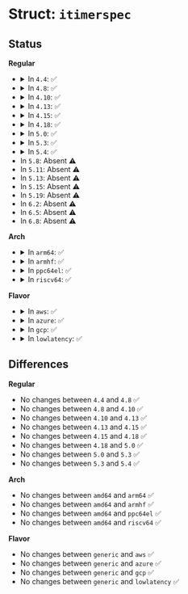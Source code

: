# Struct: <code>itimerspec</code>

## Status
<b>Regular</b>
<ul>
<li>
<details>
<summary>In <code>4.4</code>: ✅</summary>

```c
struct itimerspec {
    struct timespec it_interval;
    struct timespec it_value;
};
```
</details>
</li>
<li>
<details>
<summary>In <code>4.8</code>: ✅</summary>

```c
struct itimerspec {
    struct timespec it_interval;
    struct timespec it_value;
};
```
</details>
</li>
<li>
<details>
<summary>In <code>4.10</code>: ✅</summary>

```c
struct itimerspec {
    struct timespec it_interval;
    struct timespec it_value;
};
```
</details>
</li>
<li>
<details>
<summary>In <code>4.13</code>: ✅</summary>

```c
struct itimerspec {
    struct timespec it_interval;
    struct timespec it_value;
};
```
</details>
</li>
<li>
<details>
<summary>In <code>4.15</code>: ✅</summary>

```c
struct itimerspec {
    struct timespec it_interval;
    struct timespec it_value;
};
```
</details>
</li>
<li>
<details>
<summary>In <code>4.18</code>: ✅</summary>

```c
struct itimerspec {
    struct timespec it_interval;
    struct timespec it_value;
};
```
</details>
</li>
<li>
<details>
<summary>In <code>5.0</code>: ✅</summary>

```c
struct itimerspec {
    struct timespec it_interval;
    struct timespec it_value;
};
```
</details>
</li>
<li>
<details>
<summary>In <code>5.3</code>: ✅</summary>

```c
struct itimerspec {
    struct timespec it_interval;
    struct timespec it_value;
};
```
</details>
</li>
<li>
<details>
<summary>In <code>5.4</code>: ✅</summary>

```c
struct itimerspec {
    struct timespec it_interval;
    struct timespec it_value;
};
```
</details>
</li>
<li>
In <code>5.8</code>: Absent ⚠️
</li>
<li>
In <code>5.11</code>: Absent ⚠️
</li>
<li>
In <code>5.13</code>: Absent ⚠️
</li>
<li>
In <code>5.15</code>: Absent ⚠️
</li>
<li>
In <code>5.19</code>: Absent ⚠️
</li>
<li>
In <code>6.2</code>: Absent ⚠️
</li>
<li>
In <code>6.5</code>: Absent ⚠️
</li>
<li>
In <code>6.8</code>: Absent ⚠️
</li>
</ul>
<b>Arch</b>
<ul>
<li>
<details>
<summary>In <code>arm64</code>: ✅</summary>

```c
struct itimerspec {
    struct timespec it_interval;
    struct timespec it_value;
};
```
</details>
</li>
<li>
<details>
<summary>In <code>armhf</code>: ✅</summary>

```c
struct itimerspec {
    struct timespec it_interval;
    struct timespec it_value;
};
```
</details>
</li>
<li>
<details>
<summary>In <code>ppc64el</code>: ✅</summary>

```c
struct itimerspec {
    struct timespec it_interval;
    struct timespec it_value;
};
```
</details>
</li>
<li>
<details>
<summary>In <code>riscv64</code>: ✅</summary>

```c
struct itimerspec {
    struct timespec it_interval;
    struct timespec it_value;
};
```
</details>
</li>
</ul>
<b>Flavor</b>
<ul>
<li>
<details>
<summary>In <code>aws</code>: ✅</summary>

```c
struct itimerspec {
    struct timespec it_interval;
    struct timespec it_value;
};
```
</details>
</li>
<li>
<details>
<summary>In <code>azure</code>: ✅</summary>

```c
struct itimerspec {
    struct timespec it_interval;
    struct timespec it_value;
};
```
</details>
</li>
<li>
<details>
<summary>In <code>gcp</code>: ✅</summary>

```c
struct itimerspec {
    struct timespec it_interval;
    struct timespec it_value;
};
```
</details>
</li>
<li>
<details>
<summary>In <code>lowlatency</code>: ✅</summary>

```c
struct itimerspec {
    struct timespec it_interval;
    struct timespec it_value;
};
```
</details>
</li>
</ul>

## Differences
<b>Regular</b>
<ul>
<li>
No changes between <code>4.4</code> and <code>4.8</code> ✅
</li>
<li>
No changes between <code>4.8</code> and <code>4.10</code> ✅
</li>
<li>
No changes between <code>4.10</code> and <code>4.13</code> ✅
</li>
<li>
No changes between <code>4.13</code> and <code>4.15</code> ✅
</li>
<li>
No changes between <code>4.15</code> and <code>4.18</code> ✅
</li>
<li>
No changes between <code>4.18</code> and <code>5.0</code> ✅
</li>
<li>
No changes between <code>5.0</code> and <code>5.3</code> ✅
</li>
<li>
No changes between <code>5.3</code> and <code>5.4</code> ✅
</li>
</ul>
<b>Arch</b>
<ul>
<li>
No changes between <code>amd64</code> and <code>arm64</code> ✅
</li>
<li>
No changes between <code>amd64</code> and <code>armhf</code> ✅
</li>
<li>
No changes between <code>amd64</code> and <code>ppc64el</code> ✅
</li>
<li>
No changes between <code>amd64</code> and <code>riscv64</code> ✅
</li>
</ul>
<b>Flavor</b>
<ul>
<li>
No changes between <code>generic</code> and <code>aws</code> ✅
</li>
<li>
No changes between <code>generic</code> and <code>azure</code> ✅
</li>
<li>
No changes between <code>generic</code> and <code>gcp</code> ✅
</li>
<li>
No changes between <code>generic</code> and <code>lowlatency</code> ✅
</li>
</ul>
